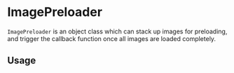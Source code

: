 # ImagePreloader

<code>ImagePreloader</code> is an object class which can stack up images for preloading, and trigger the callback function once all images are loaded completely.

## Usage
```javascript

```
